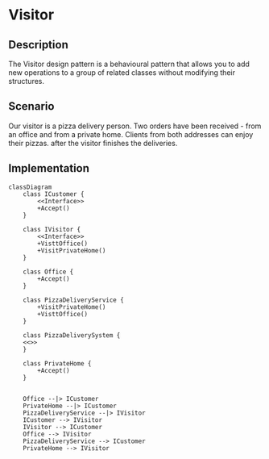 ﻿# Visitor

## Description

The Visitor design pattern is a behavioural pattern 
that allows you to add new operations to a group of 
related classes without modifying their structures.

## Scenario

Our visitor is a pizza delivery person. Two orders have
been received - from an office and from a private home.
Clients from both addresses can enjoy their pizzas.
after the visitor finishes the deliveries.

## Implementation

```mermaid
classDiagram
    class ICustomer {
        <<Interface>>
        +Accept()
    }

    class IVisitor {
        <<Interface>>
        +VisttOffice()
        +VisitPrivateHome()
    }

    class Office {
        +Accept()
    }

    class PizzaDeliveryService {
        +VisitPrivateHome()
        +VisttOffice()
    }

    class PizzaDeliverySystem {
    <<>>
    }

    class PrivateHome {
        +Accept()
    }


    Office --|> ICustomer
    PrivateHome --|> ICustomer
    PizzaDeliveryService --|> IVisitor
    ICustomer --> IVisitor
    IVisitor --> ICustomer
    Office --> IVisitor
    PizzaDeliveryService --> ICustomer
    PrivateHome --> IVisitor

```
